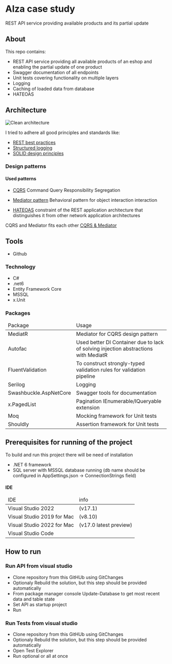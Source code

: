 <H1>Alza case study </H1>
REST API service providing available products and its partial update

<h2>About</h2>

This repo contains: 
- REST API service providing all available products of an eshop and enabling the partial update of one product
- Swagger documentation of all endpoints
- Unit tests covering functionality on multiple layers
- Logging
- Caching of loaded data from database
- HATEOAS

<h2>Architecture</h2>

![Clean architecture](https://miro.medium.com/max/256/0*cKlf8Eymfs0hu8-2.png)

I tried to adhere all good principles and standards like:
- [REST best practices](https://www.vinaysahni.com/best-practices-for-a-pragmatic-restful-api?fbclid=IwAR2oTRiYnQI71XZnpRj4DrFHV-TJ5whT-NAGJEqmvENIfbsnXyGHUygQ2K4)
- [Structured logging](https://code-maze.com/structured-logging-in-asp-net-core-with-serilog/)
- [SOLID design principles](https://en.wikipedia.org/wiki/HATEOAS#cite_note-Fielding-Ch5-2)

<h3>Design patterns</h3>

<h4> Used patterns</h4>

- [CQRS](https://docs.microsoft.com/en-us/azure/architecture/patterns/cqrs) Command Query Responsibility Segregation

- [Mediator pattern](https://en.wikipedia.org/wiki/Mediator_pattern) Behavioral pattern for object interaction interaction

- [HATEOAS](https://cs.wikipedia.org/wiki/HATEOAS#cite_note-Fielding-Ch5-2) constraint of the REST application architecture that distinguishes it from other network application architectures

CQRS and Mediator fits each other [CQRS & Mediator](https://medium.com/@darshana-edirisinghe/cqrs-and-mediator-design-patterns-f11d2e9e9c2e)

<h2>Tools</h2>

- Github

<h3>Technology</h3>

- C#
- .net6
- Entity Framework Core
- MSSQL
- x.Unit

<h3>Packages</h3>
<table>
<thead>
  <tr>
    <td>Package</td>
    <td>Usage</td>
  </tr>
</thead>
  <tr>
    <td>MediatR</td>
    <td>Mediator for CQRS design pattern</td>
  </tr>
  <tr>
    <td>Autofac</td>
    <td>Used better DI Container due to lack of solving injection abstractions with MediatR</td>
  </tr>
  <tr>
    <td>FluentValidation</td>
    <td>To construct strongly-typed validation rules for validation pipeline</td>
  </tr>
  <tr>
    <td>Serilog</td>
    <td>Logging</td>
  </tr>
  <tr>
    <td>Swashbuckle.AspNetCore</td>
    <td>Swagger tools for documentation</td>
  </tr>
  <tr>
    <td>x.PagedList</td>
    <td>Pagination IEnumerable/IQueryable extension</td>
  </tr>
  <tr>
    <td>Moq</td>
    <td>Mocking framework for Unit tests</td>
  </tr>
  <tr>
    <td>Shouldly</td>
    <td>Assertion framework for Unit tests</td>
  </tr>
</table>

<h2>Prerequisites for running of the project</h2>
To build and run this project there will be need of installation

- .NET 6 framework
- SQL server with MSSQL database running (db name should be configured in AppSettings.json -> ConnectionStrings field) 

<h4>IDE</h4>
<table>
<thead>
  <tr>
    <td>IDE</td>
    <td>info</td>
  </tr>
</thead>
  <tr>
    <td>Visual Studio 2022</td>
    <td>(v17.1)</td>
  </tr>
   <tr>
    <td>Visual Studio 2019 for Mac</td>
    <td>(v8.10)</td>
  </tr>
  <tr>
    <td>Visual Studio 2022 for Mac</td>
    <td>(v17.0 latest preview)</td>
  </tr>
  <tr>
    <td>Visual Studio Code</td>
    <td></td>
  </tr>
</table>
  
<h2>How to run</h2>

<h3>Run API from visual studio</h3>

- Clone repository from this GitHUb using GitChanges
- Optionaly Rebuild the solution, but this step should be provided automatically
- From package manager console Update-Database to get most recent data and table state
- Set API as startup project
- Run

<h3>Run Tests from visual studio</h3>

- Clone repository from this GitHUb using GitChanges
- Optionaly Rebuild the solution, but this step should be provided automatically
- Open Test Explorer
- Run optional or all at once

  
